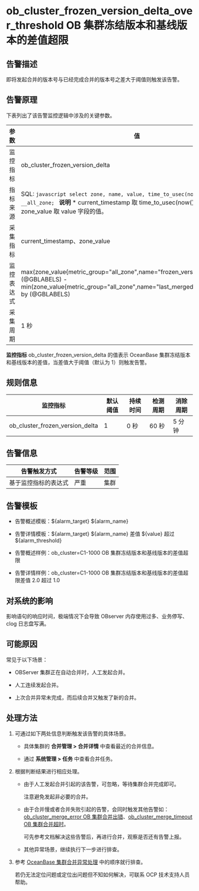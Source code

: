 ob_cluster_frozen_version_delta_over_threshold OB 集群冻结版本和基线版本的差值超限 
=======================================================================================



**告警描述** 
-----------------------------

即将发起合并的版本号与已经完成合并的版本号之差大于阈值则触发该告警。

告警原理 
-------------------------

下表列出了该告警监控逻辑中涉及的关键参数。


|  参数   |                                                                                                                                                             值                                                                                                                                                              |
|-------|----------------------------------------------------------------------------------------------------------------------------------------------------------------------------------------------------------------------------------------------------------------------------------------------------------------------------|
| 监控指标  | ob_cluster_frozen_version_delta                                                                                                                                                                                                                                                                                            |
| 指标来源  | SQL:  ```javascript select zone, name, value, time_to_usec(now()) from __all_zone; ```  **说明**  * current_timestamp 取 time_to_usec(now()) 字段的值。   * zone_value 取 value 字段的值。    |
| 采集指标  | current_timestamp、zone_value                                                                                                                                                                                                                                                                                               |
| 监控表达式 | max(zone_value{metric_group="all_zone",name="frozen_version",@LABELS}) by (@GBLABELS) - min(zone_value{metric_group="all_zone",name="last_merged_version",@LABELS}) by (@GBLABELS)                                                                                                                                         |
| 采集周期  | 1 秒                                                                                                                                                                                                                                                                                                                        |



**监控指标** ob_cluster_frozen_version_delta 的值表示 OceanBase 集群冻结版本和基线版本的差值，当差值大于阈值（默认为 1）则触发告警。

**规则信息** 
-----------------------------



|              监控指标               | 默认阈值 | 持续时间 | 检测周期 | 消除周期 |
|---------------------------------|------|------|------|------|
| ob_cluster_frozen_version_delta | 1    | 0 秒  | 60 秒 | 5 分钟 |



**告警信息** 
-----------------------------



|   告警触发方式   | 告警等级 | 范围 |
|------------|------|----|
| 基于监控指标的表达式 | 严重   | 集群 |



**告警模板** 
-----------------------------

* 告警概述模板：${alarm_target} ${alarm_name}

  

* 告警详情模板：${alarm_target} ${alarm_name} 差值 ${value} 超过 ${alarm_threshold}

  

* 告警概述样例：ob_cluster=C1-1000 OB 集群冻结版本和基线版本的差值超限

  

* 告警详情样例：ob_cluster=C1-1000 OB 集群冻结版本和基线版本的差值超限差值 2.0 超过 1.0

  




**对系统的影响** 
-------------------------------

影响语句的响应时间，极端情况下会导致 OBserver 内存使用过多、业务停写、clog 日志盘写满。

**可能原因** 
-----------------------------

常见于以下场景：

* OBServer 集群正在自动合并时，人工发起合并。

  

* 人工连续发起合并。

  

* 上次合并异常未完成，而后续合并又触发了新的合并。

  




处理方法 
-------------------------

1. 可通过如下两处信息判断触发该告警的具体场景。

   * 具体集群的 **合并管理 \> 合并详情** 中查看最近的合并信息。

     
   
   * 通过 **系统管理 \> 任务** 中查看合并任务。

     
   

   

2. 根据判断结果进行相应处理。

   * 由于人工发起合并引起的该告警，可忽略，等待集群合并完成即可。

     注意避免发起非必要的合并。
     
   
   * 由于合并慢或者合并失败引起的告警，会同时触发其他告警如：[ob_cluster_merge_error OB 集群合并出错](/zh-CN/4.alarm-reference/2.ob-alert/6.a-ob_cluster_merge_error-ob-cluster-merge-error-occurs.md)、[ob_cluster_merge_timeout OB 集群合并超时](/zh-CN/4.alarm-reference/2.ob-alert/7.ob_cluster_merge_timeout-ob-cluster-merge-timeout.md)。

     可先参考文档解决这些告警后，再进行合并，观察是否还有告警上报。
     
   
   * 其他异常场景，继续执行下一步进行排查。

     
   

   

3. 参考 [OceanBase 集群合并异常处理](/zh-CN/4.alarm-reference/4.alarm-appendix/3.handle-oceanbase-cluster-merge-exceptions.md) 中的顺序就行排查。

   若仍无法定位问题或定位出问题但不知如何解决，可联系 OCP 技术支持人员帮助。
   



